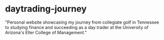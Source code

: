 # daytrading-journey
"Personal website showcasing my journey from collegiate golf in Tennessee to studying finance and succeeding as a day trader at the University of Arizona's Eller College of Management."
